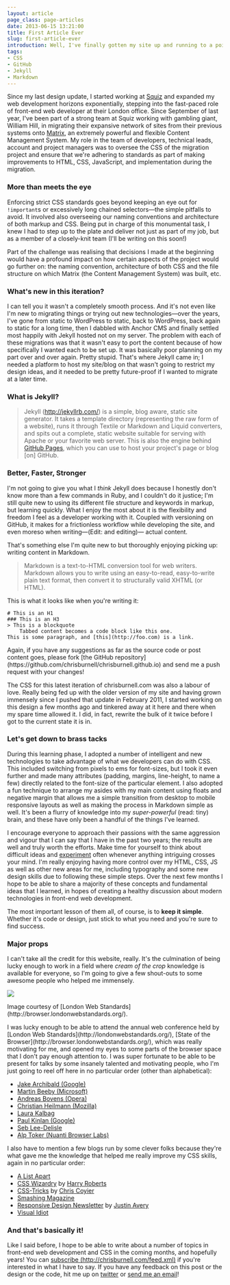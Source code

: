 ```yaml
---
layout: article
page_class: page-articles
date: 2013-06-15 13:21:00
title: First Article Ever
slug: first-article-ever
introduction: Well, I've finally gotten my site up and running to a point where I can consider it to be a success. What was the process, and what did it involve? What mistakes did I make that you can avoid?
tags:
- CSS
- GitHub
- Jekyll
- Markdown
---
```


Since my last design update, I started working at [Squiz](http://squiz.net) and expanded my web development horizons exponentially, stepping into the fast-paced role of front-end web developer at their London office. Since September of last year, I've been part of a strong team at Squiz working with gambling giant, William Hill, in migrating their expansive network of sites from their previous systems onto [Matrix](http://www.squiz.net/uk/suite/matrix), an extremely powerful and flexible Content Management System. My role in the team of developers, technical leads, account and project managers was to oversee the CSS of the migration project and ensure that we're adhering to standards as part of making improvements to HTML, CSS, JavaScript, and implementation during the migration.

### More than meets the eye

Enforcing strict CSS standards goes beyond keeping an eye out for <code>!important</code>s or excessively long chained selectors&mdash;the simple pitfalls to avoid. It involved also overseeing our naming conventions and architecture of both markup and CSS. Being put in charge of this monumental task, I knew I had to step up to the plate and deliver not just as part of my job, but as a member of a closely-knit team (I'll be writing on this soon!)

Part of the challenge was realising that decisions I made at the beginning would have a profound impact on how certain aspects of the project would go further on: the naming convention, architecture of both CSS and the file structure on which Matrix (the Content Management System) was built, etc.

### What's new in this iteration?

I can tell you it wasn't a completely smooth process. And it's not even like I'm new to migrating things or trying out new technologies&mdash;over the years, I've gone from static to WordPress to static, back to WordPress, back again to static for a long time, then I dabbled with Anchor CMS and finally settled most happily with Jekyll hosted not on my server. The problem with each of these migrations was that it wasn't easy to port the content because of how specifically I wanted each to be set up. It was basically poor planning on my part over and over again. Pretty stupid. That's where Jekyll came in; I needed a platform to host my site/blog on that wasn't going to restrict my design ideas, and it needed to be pretty future-proof if I wanted to migrate at a later time.

### What is Jekyll?

> Jekyll (<http://jekyllrb.com/>) is a simple, blog aware, static site generator. It takes a template directory (representing the raw form of a website), runs it through Textile or Markdown and Liquid converters, and spits out a complete, static website suitable for serving with Apache or your favorite web server. This is also the engine behind [GitHub Pages](http://pages.github.com), which you can use to host your project's page or blog \[on\] GitHub.

### Better, Faster, Stronger

I'm not going to give you what I *think* Jekyll does because I honestly don't know more than a few commands in Ruby, and I couldn't do it justice; I'm still quite new to using its different file structure and keywords in markup, but learning quickly. What I enjoy the most about it is the flexibility and freedom I feel as a developer working with it. Coupled with versioning on GitHub, it makes for a frictionless workflow while developing the site, and even moreso when writing&mdash;<span class="gray">(Edit: and editing)</span>&mdash; actual content.

That's something else I'm quite new to but thoroughly enjoying picking up: writing content in Markdown.

> Markdown is a text-to-HTML conversion tool for web writers. Markdown allows you to write using an easy-to-read, easy-to-write plain text format, then convert it to structurally valid XHTML (or HTML).

This is what it looks like when you're writing it:

    # This is an H1
    ### This is an H3
    > This is a blockquote
        Tabbed content becomes a code block like this one.
    This is some paragraph, and [this](http://foo.com) is a link.

<aside><p>Again, if you have any suggestions as far as the source code or post content goes, please fork [the GitHub repository](https://github.com/chrisburnell/chrisburnell.github.io) and send me a push request with your changes!</p></aside><p>The CSS for this latest iteration of chrisburnell.com was also a labour of love. Really being fed up with the older version of my site and having grown immensely since I pushed that update in February 2011, I started working on this design a few months ago and tinkered away at it here and there when my spare time allowed it. I did, in fact, rewrite the bulk of it twice before I got to the current state it is in.</p>

### Let's get down to brass tacks

During this learning phase, I adopted a number of intelligent and new technologies to take advantage of what we developers can do with CSS. This included switching from pixels to ems for font-sizes, but I took it even further and made many attributes (padding, margins, line-height, to name a few) directly related to the font-size of the particular element. I also adopted a fun technique to arrange my asides with my main content using floats and negative margin that allows me a simple transition from desktop to mobile responsive layouts as well as making the process in Markdown simple as well. It's been a flurry of knowledge into my *super-powerful* (read: tiny) brain, and these have only been a handful of the things I've learned.

I encourage everyone to approach their passions with the same aggression and vigour that I can say that I have in the past two years; the results are well and truly worth the efforts. Make time for yourself to think about difficult ideas and [experiment](http://codepen.io) often whenever anything intriguing crosses your mind. I'm really enjoying having more control over my HTML, CSS, JS as well as other new areas for me, including typography and some new design skills due to following these simple steps. Over the next few months I hope to be able to share a majority of these concepts and fundamental ideas that I learned, in hopes of creating a healthy discussion about modern technologies in front-end web development.

The most important lesson of them all, of course, is to **keep it simple**. Whether it's code or design, just stick to what you need and you're sure to find success.

### Major props

I can't take all the credit for this website, really. It's the culmination of being lucky enough to work in a field where *cream of the crop* knowledge is available for everyone, so I'm going to give a few shout-outs to some awesome people who helped me immensely.

<aside><a href="http://browser.londonwebstandards.org/gallery_2013.php"><img src="{{ site.url }}/images/articles/sotb-2013.png" class="banner  rounded"></a><p class="italic  gray">Image courtesy of [London Web Standards](http://browser.londonwebstandards.org/).</p></aside><p>I was lucky enough to be able to attend the annual web conference held by [London Web Standards](http://londonwebstandards.org/), [State of the Browser](http://browser.londonwebstandards.org/), which was really motivating for me, and opened my eyes to some parts of the browser space that I don't pay enough attention to. I was super fortunate to be able to be present for talks by some insanely talented and motivating people, who I'm just going to reel off here in no particular order (other than alphabetical):</p>

- [Jake Archibald (Google)](http://www.jakearchibald.com/)
- [Martin Beeby (Microsoft)](http://blogs.msdn.com/b/thebeebs/)
- [Andreas Bovens (Opera)](http://dev.opera.com/)
- [Christian Heilmann (Mozilla)](http://christianheilmann.com/)
- [Laura Kalbag](http://laurakalbag.com/)
- [Paul Kinlan (Google)](http://paul.kinlan.me/)
- [Seb Lee-Delisle](http://seb.ly/)
- [Alp Toker (Nuanti Browser Labs)](http://www.atoker.com/)

I also have to mention a few blogs run by some clever folks because they're what gave me the knowledge that helped me really improve my CSS skills, again in no particular order:

- [A List Apart](http://alistapart.com/)
- [CSS Wizardry](http://csswizardry.com/) by [Harry Roberts](https://twitter.com/csswizardry)
- [CSS-Tricks](http://css-tricks.com/) by [Chris Coyier](https://twitter.com/chriscoyier)
- [Smashing Magazine](http://www.smashingmagazine.com/)
- [Responsive Design Newsletter](http://responsivedesignweekly.com/) by [Justin Avery](http://surfthedream.com.au/)
- [Visual Idiot](http://visualidiot.com/)

### And that's basically it!

Like I said before, I hope to be able to write about a number of topics in front-end web development and CSS in the coming months, and hopefully years! You can [subscribe (http://chrisburnell.com/feed.xml)](http://chrisburnell.com/feed.xml) if you're interested in what I have to say. If you have any feedback on this post or the design or the code, hit me up on <a href="{{ site.twitter_url }}">twitter</a> or <a href="mailto:me@chrisburnell">send me an email</a>!
